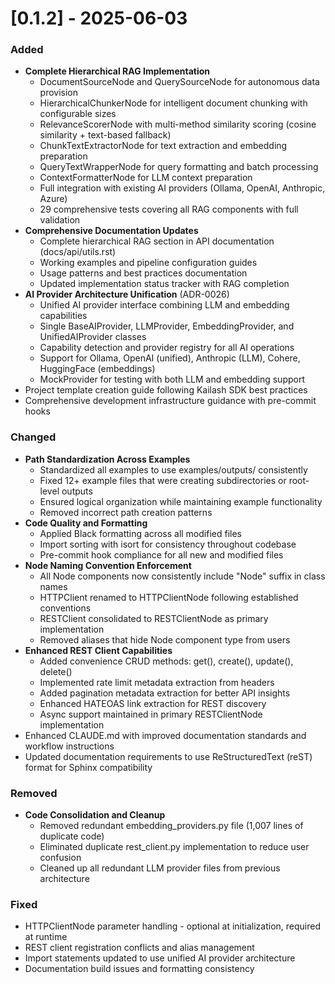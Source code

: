 # [0.1.2] - 2025-06-03

### Added
- **Complete Hierarchical RAG Implementation**
  - DocumentSourceNode and QuerySourceNode for autonomous data provision
  - HierarchicalChunkerNode for intelligent document chunking with configurable sizes
  - RelevanceScorerNode with multi-method similarity scoring (cosine similarity + text-based fallback)
  - ChunkTextExtractorNode for text extraction and embedding preparation
  - QueryTextWrapperNode for query formatting and batch processing
  - ContextFormatterNode for LLM context preparation
  - Full integration with existing AI providers (Ollama, OpenAI, Anthropic, Azure)
  - 29 comprehensive tests covering all RAG components with full validation
- **Comprehensive Documentation Updates**
  - Complete hierarchical RAG section in API documentation (docs/api/utils.rst)
  - Working examples and pipeline configuration guides
  - Usage patterns and best practices documentation
  - Updated implementation status tracker with RAG completion
- **AI Provider Architecture Unification** (ADR-0026)
  - Unified AI provider interface combining LLM and embedding capabilities
  - Single BaseAIProvider, LLMProvider, EmbeddingProvider, and UnifiedAIProvider classes
  - Capability detection and provider registry for all AI operations
  - Support for Ollama, OpenAI (unified), Anthropic (LLM), Cohere, HuggingFace (embeddings)
  - MockProvider for testing with both LLM and embedding support
- Project template creation guide following Kailash SDK best practices
- Comprehensive development infrastructure guidance with pre-commit hooks

### Changed
- **Path Standardization Across Examples**
  - Standardized all examples to use examples/outputs/ consistently
  - Fixed 12+ example files that were creating subdirectories or root-level outputs
  - Ensured logical organization while maintaining example functionality
  - Removed incorrect path creation patterns
- **Code Quality and Formatting**
  - Applied Black formatting across all modified files
  - Import sorting with isort for consistency throughout codebase
  - Pre-commit hook compliance for all new and modified files
- **Node Naming Convention Enforcement**
  - All Node components now consistently include "Node" suffix in class names
  - HTTPClient renamed to HTTPClientNode following established conventions
  - RESTClient consolidated to RESTClientNode as primary implementation
  - Removed aliases that hide Node component type from users
- **Enhanced REST Client Capabilities**
  - Added convenience CRUD methods: get(), create(), update(), delete()
  - Implemented rate limit metadata extraction from headers
  - Added pagination metadata extraction for better API insights
  - Enhanced HATEOAS link extraction for REST discovery
  - Async support maintained in primary RESTClientNode implementation
- Enhanced CLAUDE.md with improved documentation standards and workflow instructions
- Updated documentation requirements to use ReStructuredText (reST) format for Sphinx compatibility

### Removed
- **Code Consolidation and Cleanup**
  - Removed redundant embedding_providers.py file (1,007 lines of duplicate code)
  - Eliminated duplicate rest_client.py implementation to reduce user confusion
  - Cleaned up all redundant LLM provider files from previous architecture

### Fixed
- HTTPClientNode parameter handling - optional at initialization, required at runtime
- REST client registration conflicts and alias management
- Import statements updated to use unified AI provider architecture
- Documentation build issues and formatting consistency
